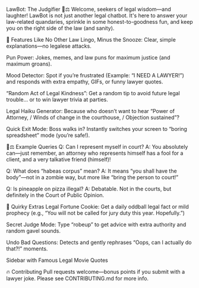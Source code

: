 LawBot: The Judgifier 🤖⚖️
Welcome, seekers of legal wisdom—and laughter! LawBot is not just another legal chatbot. It's here to answer your law-related quandaries, sprinkle in some honest-to-goodness fun, and keep you on the right side of the law (and sanity).

📢 Features Like No Other
Law Lingo, Minus the Snooze: Clear, simple explanations—no legalese attacks.

Pun Power: Jokes, memes, and law puns for maximum justice (and maximum groans).

Mood Detector: Spot if you’re frustrated (Example: “I NEED A LAWYER!”) and responds with extra empathy, GIFs, or funny lawyer quotes.

“Random Act of Legal Kindness”: Get a random tip to avoid future legal trouble… or to win lawyer trivia at parties.

Legal Haiku Generator: Because who doesn’t want to hear “Power of Attorney, / Winds of change in the courthouse, / Objection sustained”?

Quick Exit Mode: Boss walks in? Instantly switches your screen to “boring spreadsheet” mode (you’re safe!).

🧑⚖️ Example Queries
Q: Can I represent myself in court?
A: You absolutely can—just remember, an attorney who represents himself has a fool for a client, and a very talkative friend (himself)!

Q: What does “habeas corpus” mean?
A: It means “you shall have the body”—not in a zombie way, but more like “bring the person to court!”

Q: Is pineapple on pizza illegal?
A: Debatable. Not in the courts, but definitely in the Court of Public Opinion.

🎉 Quirky Extras
Legal Fortune Cookie: Get a daily oddball legal fact or mild prophecy (e.g., “You will not be called for jury duty this year. Hopefully.”)

Secret Judge Mode: Type “robeup” to get advice with extra authority and random gavel sounds.

Undo Bad Questions: Detects and gently rephrases “Oops, can I actually do that?!” moments.

Sidebar with Famous Legal Movie Quotes

🔥 Contributing
Pull requests welcome—bonus points if you submit with a lawyer joke. Please see CONTRIBUTING.md for more info.
